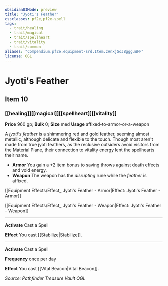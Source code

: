 ```yaml
---
obsidianUIMode: preview
title: "Jyoti's Feather"
cssclasses: pf2e,pf2e-spell
tags:
  - trait/healing
  - trait/magical
  - trait/spellheart
  - trait/vitality
  - trait/common
aliases: "Compendium.pf2e.equipment-srd.Item.zAnxjSoJBggguWFP"
license: OGL
---
```

# Jyoti's Feather
## Item 10
### [[healing]][[magical]][[spellheart]][[vitality]]


**Price** 960 gp; 
**Bulk** 0; **Size** med
**Usage** affixed-to-armor-or-a-weapon

A _jyoti's feather_ is a shimmering red and gold feather, seeming almost metallic, although delicate and flexible to the touch. Though most aren't made from true jyoti feathers, as the reclusive outsiders avoid visitors from the Material Plane, their connection to vitality energy lent the spellhearts their name.

*   **Armor** You gain a +2 item bonus to saving throws against death effects and void energy.
*   **Weapon** The weapon has the _disrupting_ rune while the _feather_ is affixed.

[[Equipment Effects/Effect_ Jyoti's Feather - Armor|Effect: Jyoti's Feather - Armor]]

[[Equipment Effects/Effect_ Jyoti's Feather - Weapon|Effect: Jyoti's Feather - Weapon]]

* * *

**Activate** Cast a Spell

**Effect** You cast [[Stabilize|Stabilize]].

* * *

**Activate** Cast a Spell

**Frequency** once per day

**Effect** You cast [[Vital Beacon|Vital Beacon]].

*Source: Pathfinder Treasure Vault*
*OGL*